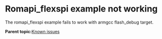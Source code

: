 # Romapi\_flexspi example not working 

The romapi\_flexspi example fails to work with armgcc flash\_debug target.

**Parent topic:**[Known issues](../topics/known_issues.md)

